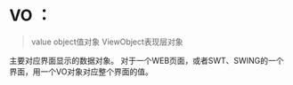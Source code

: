 # VO ：
>value object值对象
>ViewObject表现层对象

主要对应界面显示的数据对象。
对于一个WEB页面，或者SWT、SWING的一个界面，用一个VO对象对应整个界面的值。